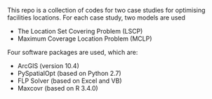 This repo is a collection of codes for two case studies for optimising facilities locations.
For each case study, two models are used

- The Location Set Covering Problem (LSCP)
- Maximum Coverage Location Problem (MCLP)

Four software packages are used, which are:

- ArcGIS (version 10.4)
- PySpatialOpt (based on Python 2.7)
- FLP Solver (based on Excel and VB)
- Maxcovr (based on R 3.4.0)
